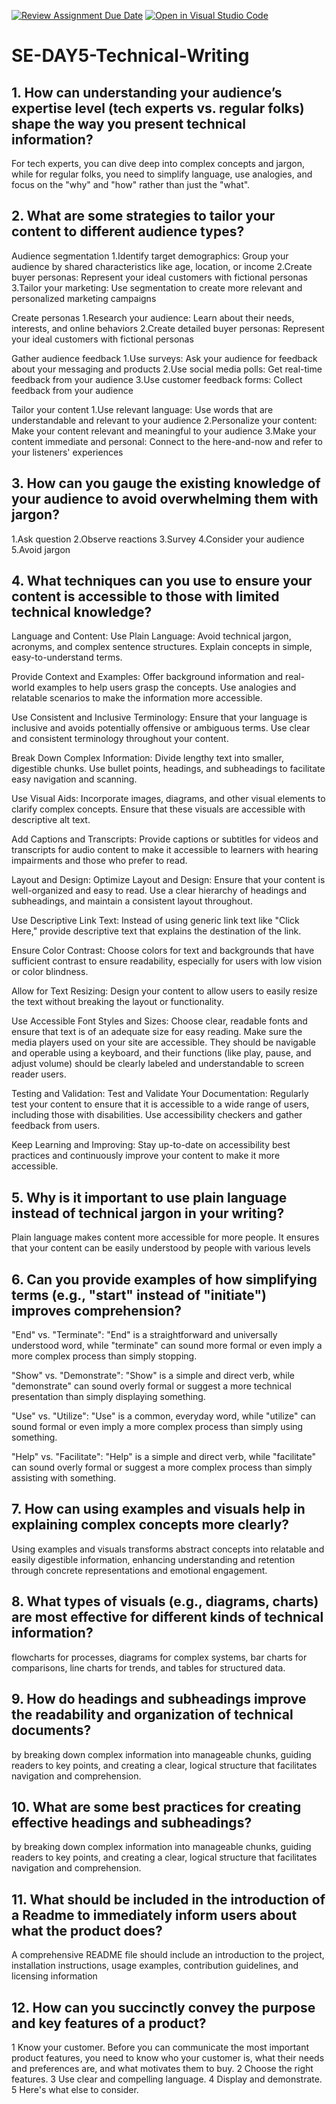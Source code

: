 [![Review Assignment Due Date](https://classroom.github.com/assets/deadline-readme-button-22041afd0340ce965d47ae6ef1cefeee28c7c493a6346c4f15d667ab976d596c.svg)](https://classroom.github.com/a/zsAR-pyY)
[![Open in Visual Studio Code](https://classroom.github.com/assets/open-in-vscode-2e0aaae1b6195c2367325f4f02e2d04e9abb55f0b24a779b69b11b9e10269abc.svg)](https://classroom.github.com/online_ide?assignment_repo_id=18596436&assignment_repo_type=AssignmentRepo)
# SE-DAY5-Technical-Writing
## 1. How can understanding your audience’s expertise level (tech experts vs. regular folks) shape the way you present technical information?
For tech experts, you can dive deep into complex concepts and jargon, while for regular folks, you need to simplify language, use analogies, and focus on the "why" and "how" rather than just the "what". 

## 2. What are some strategies to tailor your content to different audience types?
Audience segmentation
1.Identify target demographics: Group your audience by shared characteristics like age, location, or income 
2.Create buyer personas: Represent your ideal customers with fictional personas 
3.Tailor your marketing: Use segmentation to create more relevant and personalized marketing campaigns 

Create personas
1.Research your audience: Learn about their needs, interests, and online behaviors 
2.Create detailed buyer personas: Represent your ideal customers with fictional personas 

Gather audience feedback 
1.Use surveys: Ask your audience for feedback about your messaging and products
2.Use social media polls: Get real-time feedback from your audience
3.Use customer feedback forms: Collect feedback from your audience

Tailor your content
1.Use relevant language: Use words that are understandable and relevant to your audience 
2.Personalize your content: Make your content relevant and meaningful to your audience 
3.Make your content immediate and personal: Connect to the here-and-now and refer to your listeners' experiences 

## 3. How can you gauge the existing knowledge of your audience to avoid overwhelming them with jargon?
1.Ask question
2.Observe reactions
3.Survey
4.Consider your audience
5.Avoid jargon

## 4. What techniques can you use to ensure your content is accessible to those with limited technical knowledge?
Language and Content:
Use Plain Language:
Avoid technical jargon, acronyms, and complex sentence structures. Explain concepts in simple, easy-to-understand terms. 

Provide Context and Examples:
Offer background information and real-world examples to help users grasp the concepts. Use analogies and relatable scenarios to make the information more accessible. 

Use Consistent and Inclusive Terminology:
Ensure that your language is inclusive and avoids potentially offensive or ambiguous terms. Use clear and consistent terminology throughout your content. 

Break Down Complex Information:
Divide lengthy text into smaller, digestible chunks. Use bullet points, headings, and subheadings to facilitate easy navigation and scanning.

Use Visual Aids:
Incorporate images, diagrams, and other visual elements to clarify complex concepts. Ensure that these visuals are accessible with descriptive alt text. 

Add Captions and Transcripts:
Provide captions or subtitles for videos and transcripts for audio content to make it accessible to learners with hearing impairments and those who prefer to read. 

Layout and Design:
Optimize Layout and Design:
Ensure that your content is well-organized and easy to read. Use a clear hierarchy of headings and subheadings, and maintain a consistent layout throughout. 

Use Descriptive Link Text:
Instead of using generic link text like "Click Here," provide descriptive text that explains the destination of the link. 

Ensure Color Contrast:
Choose colors for text and backgrounds that have sufficient contrast to ensure readability, especially for users with low vision or color blindness. 

Allow for Text Resizing:
Design your content to allow users to easily resize the text without breaking the layout or functionality. 

Use Accessible Font Styles and Sizes:
Choose clear, readable fonts and ensure that text is of an adequate size for easy reading. 
Make sure the media players used on your site are accessible.
They should be navigable and operable using a keyboard, and their functions (like play, pause, and adjust volume) should be clearly labeled and understandable to screen reader users. 

Testing and Validation:
Test and Validate Your Documentation:
Regularly test your content to ensure that it is accessible to a wide range of users, including those with disabilities. Use accessibility checkers and gather feedback from users.

Keep Learning and Improving:
Stay up-to-date on accessibility best practices and continuously improve your content to make it more accessible. 


## 5. Why is it important to use plain language instead of technical jargon in your writing?
Plain language makes content more accessible for more people. It ensures that your content can be easily understood by people with various levels

## 6. Can you provide examples of how simplifying terms (e.g., "start" instead of "initiate") improves comprehension?
"End" vs. "Terminate":
"End" is a straightforward and universally understood word, while "terminate" can sound more formal or even imply a more complex process than simply stopping.

"Show" vs. "Demonstrate":
"Show" is a simple and direct verb, while "demonstrate" can sound overly formal or suggest a more technical presentation than simply displaying something.

"Use" vs. "Utilize":
"Use" is a common, everyday word, while "utilize" can sound formal or even imply a more complex process than simply using something.

"Help" vs. "Facilitate":
"Help" is a simple and direct verb, while "facilitate" can sound overly formal or suggest a more complex process than simply assisting with something.

## 7. How can using examples and visuals help in explaining complex concepts more clearly?
Using examples and visuals transforms abstract concepts into relatable and easily digestible information, enhancing understanding and retention through concrete representations and emotional engagement. 

## 8. What types of visuals (e.g., diagrams, charts) are most effective for different kinds of technical information?
flowcharts for processes, diagrams for complex systems, bar charts for comparisons, line charts for trends, and tables for structured data. 

## 9. How do headings and subheadings improve the readability and organization of technical documents?
 by breaking down complex information into manageable chunks, guiding readers to key points, and creating a clear, logical structure that facilitates navigation and comprehension. 

## 10. What are some best practices for creating effective headings and subheadings?
 by breaking down complex information into manageable chunks, guiding readers to key points, and creating a clear, logical structure that facilitates navigation and comprehension. 
 
## 11. What should be included in the introduction of a Readme to immediately inform users about what the product does?
A comprehensive README file should include an introduction to the project, installation instructions, usage examples, contribution guidelines, and licensing information

## 12. How can you succinctly convey the purpose and key features of a product?
1 Know your customer. Before you can communicate the most important product features, you need to know who your customer is, what their needs and preferences are, and what motivates them to buy.
2 Choose the right features.
3 Use clear and compelling language.
4 Display and demonstrate.
5 Here's what else to consider.


